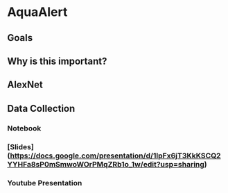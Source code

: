 # AquaAlert

## Goals
## Why is this important?

## AlexNet
## Data Collection

### Notebook
### [Slides] (https://docs.google.com/presentation/d/1IpFx6jT3KkKSCQ2YYHFa8sP0mSmwoWOrPMqZRb1o_1w/edit?usp=sharing)
### Youtube Presentation


